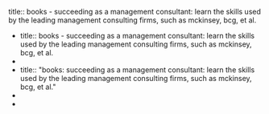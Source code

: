 title:: books - succeeding as a management consultant: learn the skills used by the leading management consulting firms, such as mckinsey, bcg, et al.

- title:: books - succeeding as a management consultant: learn the skills used by the leading management consulting firms, such as mckinsey, bcg, et al.
-
- title:: "books: succeeding as a management consultant: learn the skills used by the leading management consulting firms, such as mckinsey, bcg, et al."
-
-